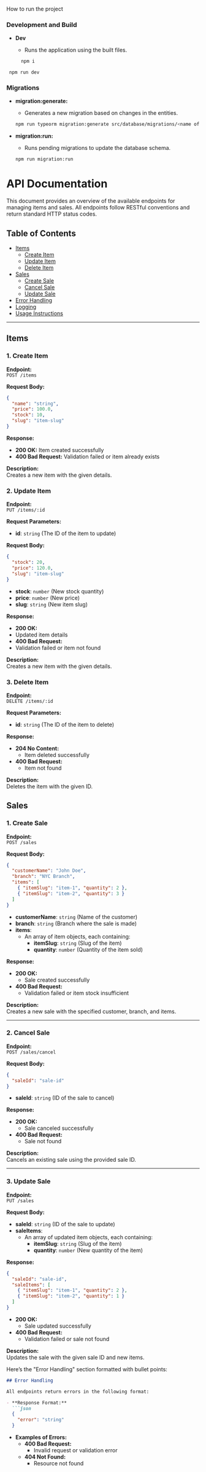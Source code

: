 How to run the project

### Development and Build

- **Dev**
  - Runs the application using the built files.

  ```bash
    npm i
  ```

 ```
  npm run dev

  ```
  
### Migrations

- **migration:generate:**
  - Generates a new migration based on changes in the entities.

  ```bash
  npm run typeorm migration:generate src/database/migrations/<name of the migration>
  ```

- **migration:run:**
  - Runs pending migrations to update the database schema.

  ```bash
  npm run migration:run
  ```

# API Documentation

This document provides an overview of the available endpoints for managing items and sales. All endpoints follow RESTful conventions and return standard HTTP status codes.

## Table of Contents

- [Items](#items)  
  - [Create Item](#1-create-item)  
  - [Update Item](#2-update-item)  
  - [Delete Item](#3-delete-item)  
- [Sales](#sales)  
  - [Create Sale](#1-create-sale)  
  - [Cancel Sale](#2-cancel-sale)  
  - [Update Sale](#3-update-sale)  
- [Error Handling](#error-handling)  
- [Logging](#logging)  
- [Usage Instructions](#usage-instructions)  

---

## Items

### 1. Create Item

**Endpoint:**  
`POST /items`

**Request Body:**

```json
{
  "name": "string",
  "price": 100.0,
  "stock": 10,
  "slug": "item-slug"
}
```

**Response:**

- **200 OK:** Item created successfully  
- **400 Bad Request:** Validation failed or item already exists  

**Description:**  
Creates a new item with the given details.

### 2. Update Item

**Endpoint:**  
`PUT /items/:id`

**Request Parameters:**

- **id**: `string` (The ID of the item to update)

**Request Body:**

```json
{
  "stock": 20,
  "price": 120.0,
  "slug": "item-slug"
}
```

- **stock**: `number` (New stock quantity)
- **price**: `number` (New price)
- **slug**: `string` (New item slug)

**Response:**

- **200 OK:**
- Updated item details
- **400 Bad Request:**
- Validation failed or item not found  

**Description:**  
Creates a new item with the given details.

### 3. Delete Item

**Endpoint:**  
`DELETE /items/:id`

**Request Parameters:**

- **id**: `string` (The ID of the item to delete)

**Response:**

- **204 No Content:**
  - Item deleted successfully
- **400 Bad Request:**
  - Item not found  

**Description:**  
Deletes the item with the given ID.

## Sales

### 1. Create Sale

**Endpoint:**  
`POST /sales`

**Request Body:**

```json
{
  "customerName": "John Doe",
  "branch": "NYC Branch",
  "items": [
    { "itemSlug": "item-1", "quantity": 2 },
    { "itemSlug": "item-2", "quantity": 3 }
  ]
}
```

- **customerName**: `string` (Name of the customer)
- **branch**: `string` (Branch where the sale is made)
- **items**:
  - An array of item objects, each containing:
    - **itemSlug**: `string` (Slug of the item)
    - **quantity**: `number` (Quantity of the item sold)

**Response:**

- **200 OK:**
  - Sale created successfully
- **400 Bad Request:**
  - Validation failed or item stock insufficient  

**Description:**  
Creates a new sale with the specified customer, branch, and items.

---

### 2. Cancel Sale

**Endpoint:**  
`POST /sales/cancel`

**Request Body:**
```json
{
  "saleId": "sale-id"
}
```

- **saleId**: `string` (ID of the sale to cancel)

**Response:**
- **200 OK:**
  - Sale canceled successfully
- **400 Bad Request:**
  - Sale not found  

**Description:**  
Cancels an existing sale using the provided sale ID.

---

### 3. Update Sale

**Endpoint:**  
`PUT /sales`

**Request Body:**
- **saleId**: `string` (ID of the sale to update)
- **saleItems**:
  - An array of updated item objects, each containing:
    - **itemSlug**: `string` (Slug of the item)
    - **quantity**: `number` (New quantity of the item)

**Response:**
```json
{
  "saleId": "sale-id",
  "saleItems": [
    { "itemSlug": "item-1", "quantity": 2 },
    { "itemSlug": "item-2", "quantity": 1 }
  ]
}
```

- **200 OK:**
  - Sale updated successfully
- **400 Bad Request:**
  - Validation failed or sale not found  

**Description:**  
Updates the sale with the given sale ID and new items.

Here’s the "Error Handling" section formatted with bullet points:

```markdown
## Error Handling

All endpoints return errors in the following format:

- **Response Format:**
  ```json
  {
    "error": "string"
  }
  ```

- **Examples of Errors:**
  - **400 Bad Request:**
    - Invalid request or validation error  
  - **404 Not Found:**
    - Resource not found  

